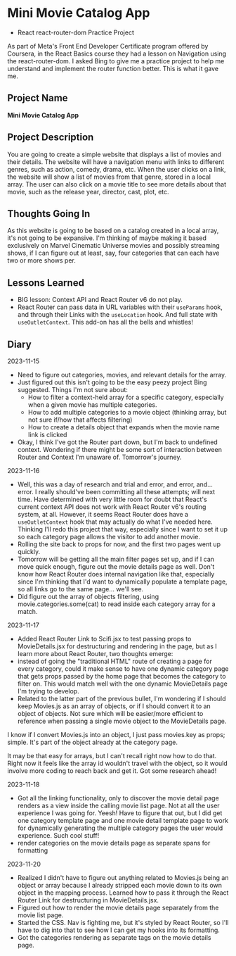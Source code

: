 # Mini Movie Catalog App

- React react-router-dom Practice Project

As part of Meta's Front End Developer Certificate program offered by Coursera, in the React Basics course they had a lesson on Navigation using the react-router-dom. I asked Bing to give me a practice project to help me understand and implement the router function better. This is what it gave me.

## Project Name

**Mini Movie Catalog App**

## Project Description

You are going to create a simple website that displays a list of movies and their details. The website will have a navigation menu with links to different genres, such as action, comedy, drama, etc. When the user clicks on a link, the website will show a list of movies from that genre, stored in a local array. The user can also click on a movie title to see more details about that movie, such as the release year, director, cast, plot, etc.

## Thoughts Going In

As this website is going to be based on a catalog created in a local array, it's not going to be expansive. I'm thinking of maybe making it based exclusively on Marvel Cinematic Universe movies and possibly streaming shows, if I can figure out at least, say, four categories that can each have two or more shows per.

## Lessons Learned

- BIG lesson: Context API and React Router v6 do not play.
- React Router can pass data in URL variables with their `useParams` hook, and through their Links with the `useLocation` hook. And full state with `useOutletContext`. This add-on has all the bells and whistles!

## Diary

2023-11-15

- Need to figure out categories, movies, and relevant details for the array.
- Just figured out this isn't going to be the easy peezy project Bing suggested. Things I'm not sure about:
  - How to filter a context-held array for a specific category, especially when a given movie has multiple categories.
  - How to add multiple categories to a movie object (thinking array, but not sure if/how that affects filtering)
  - How to create a details object that expands when the movie name link is clicked
- Okay, I think I've got the Router part down, but I'm back to undefined context. Wondering if there might be some sort of interaction between Router and Context I'm unaware of. Tomorrow's journey.

2023-11-16

- Well, this was a day of research and trial and error, and error, and... error. I really should've been committing all these attempts; will next time. Have determined with very little room for doubt that React's current context API does not work with React Router v6's routing system, at all. However, it seems React Router does have a `useOutletContext` hook that may actually do what I've needed here. Thinking I'll redo this project that way, especially since I want to set it up so each category page allows the visitor to add another movie.
- Rolling the site back to props for now, and the first two pages went up quickly.
- Tomorrow will be getting all the main filter pages set up, and if I can move quick enough, figure out the movie details page as well. Don't know how React Router does internal navigation like that, especially since I'm thinking that I'd want to dynamically populate a template page, so all links go to the same page... we'll see.
- Did figure out the array of objects filtering, using movie.categories.some(cat) to read inside each category array for a match.

2023-11-17

- Added React Router Link to Scifi.jsx to test passing props to MovieDetails.jsx for destructuring and rendering in the page, but as I learn more about React Router, two thoughts emerge:
- instead of going the "traditional HTML" route of creating a page for every category, could it make sense to have one dynamic category page that gets props passed by the home page that becomes the category to filter on. This would match well with the one dynamic MovieDetails page I'm trying to develop.
- Related to the latter part of the previous bullet, I'm wondering if I should keep Movies.js as an array of objects, or if I should convert it to an object of objects. Not sure which will be easier/more efficient to reference when passing a single movie object to the MovieDetails page.

I know if I convert Movies.js into an object, I just pass movies.key as props; simple. It's part of the object already at the category page.

It may be that easy for arrays, but I can't recall right now how to do that. Right now it feels like the array id wouldn't travel with the object, so it would involve more coding to reach back and get it. Got some research ahead!

2023-11-18

- Got all the linking functionality, only to discover the movie detail page renders as a view inside the calling movie list page. Not at all the user experience I was going for. Yeesh! Have to figure that out, but I did get one category template page and one movie detail template page to work for dynamically generating the multiple category pages the user would experience. Such cool stuff!
- render categories on the movie details page as separate spans for formatting

2023-11-20

- Realized I didn't have to figure out anything related to Movies.js being an object or array because I already stripped each movie down to its own object in the mapping process. Learned how to pass it through the React Router Link for destructuring in MovieDetails.jsx.
- Figured out how to render the movie details page separately from the movie list page.
- Started the CSS. Nav is fighting me, but it's styled by React Router, so I'll have to dig into that to see how I can get my hooks into its formatting.
- Got the categories rendering as separate tags on the movie details page.
